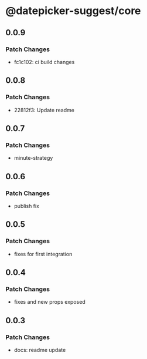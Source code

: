 # @datepicker-suggest/core

## 0.0.9

### Patch Changes

- fc1c102: ci build changes

## 0.0.8

### Patch Changes

- 22812f3: Update readme

## 0.0.7

### Patch Changes

- minute-strategy

## 0.0.6

### Patch Changes

- publish fix

## 0.0.5

### Patch Changes

- fixes for first integration

## 0.0.4

### Patch Changes

- fixes and new props exposed

## 0.0.3

### Patch Changes

- docs: readme update
